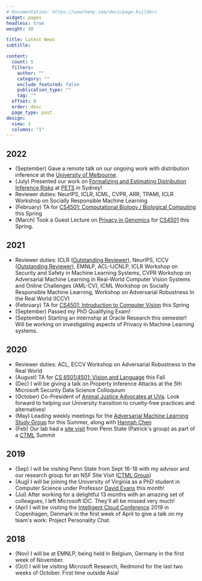 ```yaml
---
# Documentation: https://wowchemy.com/docs/page-builder/
widget: pages
headless: true
weight: 30

title: Latest News
subtitle:

content:
  count: 5
  filters:
    author: ""
    category: ""
    exclude_featured: false
    publication_type: ""
    tag: ""
  offset: 0
  order: desc
  page_type: post
design:
  view: 3
  columns: "1"
---
```


## 2022

- (September) Gave a remote talk on our ongoing work with distribution inference at the [University of Melbourne](https://cis.unimelb.edu.au/).
- (July) Presented our work on [Formalizing and Estimating Distribution Inference Risks](https://www.anshumansuri.me/publication/formest/) at [PETS](https://www.anshumansuri.me/publication/formest/) in Sydney!
- Reviewer duties: NeurIPS, ICLR, ICML, CVPR, ARR, TPAMI, ICLR Workshop on Socially Responsible Machine Learning
- (February) TA for [CS4501: Computational Biology / Biological Computing](https://computingbiology.github.io) this Spring
- (March) Took a Guest Lecture on [Privacy in Genomics](https://computingbiology.github.io/class18/) for [CS4501](<https://computingbiology.github.io>) this Spring.

## 2021

- Reviewer duties: ICLR ([Outstanding Reviewer](https://www.google.com/url?q=https%3A%2F%2Ficlr.cc%2FConferences%2F2021%2FReviewers&sa=D)), NeurIPS, ICCV ([Outstanding Reviewer](https://iccv2021.thecvf.com/outstanding-reviewers)), EMNLP, ACL-IJCNLP, ICLR Workshop on Security and Safety in Machine Learning Systems, CVPR Workshop on Adversarial Machine Learning in Real-World Computer Vision Systems and Online Challenges (AML-CV), ICML Workshop on Socially Responsible Machine Learning, Workshop on Adversarial Robustness In the Real World (ICCV)
- (February) TA for [CS4501: Introduction to Computer Vision](https://www.vicenteordonez.com/vision/) this Spring
- (September) Passed my PhD Qualifying Exam!
- (September) Starting an internship at Oracle Research this semester! Will be working on investigating aspects of Privacy in Machine Learning systems.

## 2020

- Reviewer duties: ACL, ECCV Workshop on Adversarial Robustness in the Real World
- (August) TA for [CS 6501/4501: Vision and Language](https://www.vicenteordonez.com/vislang/) this Fall
- (Dec) I will be giving a talk on Property Inference Attacks at the 5th Microsoft Security Data Science Colloquium
- (October) Co-President of [Animal Justice Advocates at UVa](http://sites.google.com/view/ajauva/). Look forward to helping our University transition to cruelty-free practices and alternatives!
- (May) Leading weekly meetings for the [Adversarial Machine Learning Study Group](https://uvasrg.github.io/advml/) for this Summer, along with [Hannah Chen](https://hannahxchen.github.io/)
- (Feb) Our lab had a [site visit](https://drive.google.com/file/d/1WnerHqeU13P9A53WC7-_-oPyid5kyx-a/view) from Penn State (Patrick's group) as part of a [CTML](https://ctml.psu.edu/people/) Summit

## 2019

- (Sep) I will be visiting Penn State from Sept 16-18 with my advisor and our research group for an NSF Site Visit  ([CTML Group](https://ctml.psu.edu/))
- (Aug) I will be joining the University of Virginia as a PhD student in Computer Science under Professor [David Evans](http://www.cs.virginia.edu/~evans/) this month!
- (Jul) After working for a delightful 13 months with an amazing set of colleagues, I left Microsoft IDC. They'll all be missed very much!
- (Apr) I will be visiting the [Intelligent Cloud Conference](https://intelligentcloud.dk/) 2019 in Copenhagen, Denmark in the first week of April to give a talk on my team's work: Project Personality Chat.

## 2018

- (Nov) I will be at EMNLP, being held in Belgium, Germany in the first week of November.
- (Oct) I will be visiting Microsoft Research, Redmond for the last two weeks of October. First time outside Asia!
